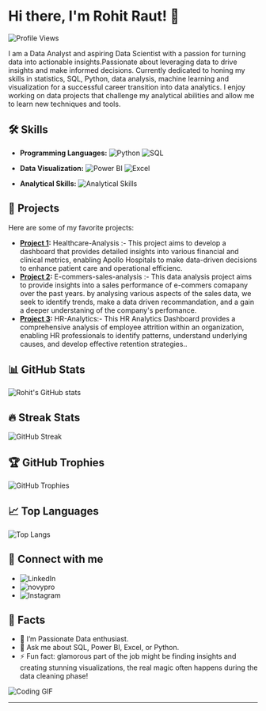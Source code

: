 # Hi there, I'm Rohit Raut! 👋

![Profile Views](https://komarev.com/ghpvc/?username=codingbhaiya-data&style=flat-square&color=blue)

I am a Data Analyst and aspiring Data Scientist with a passion for turning data into actionable insights.Passionate about leveraging data to drive insights and make informed decisions. Currently dedicated to honing my skills in statistics, SQL, Python, data analysis, machine learning and visualization for a successful career transition into data analytics. I enjoy working on data projects that challenge my analytical abilities and allow me to learn new techniques and tools.

## 🛠️ Skills

- **Programming Languages:**
  ![Python](https://img.shields.io/badge/Python-3670A0?style=for-the-badge&logo=python&logoColor=ffdd54)
  ![SQL](https://img.shields.io/badge/SQL-02569B?style=for-the-badge&logo=sql&logoColor=white)

- **Data Visualization:**
  ![Power BI](https://img.shields.io/badge/PowerBI-F2C811?style=for-the-badge&logo=powerbi&logoColor=black)
  ![Excel](https://img.shields.io/badge/Excel-217346?style=for-the-badge&logo=microsoft-excel&logoColor=white)

- **Analytical Skills:**
  ![Analytical Skills](https://img.shields.io/badge/Analytical_Skills-555555?style=for-the-badge&logo=data:image/png;base64,iVBORw0KGgoAAAANSUhEUgAAAAEAAAABCAQAAAC1HAwCAAAAC0lEQVR42mP8/wcAAv8BKukomHgAAAAASUVORK5CYII=)

## 🚀 Projects

Here are some of my favorite projects:

- **[Project 1](https://github.com/codingbhaiya-data/Healthcare-Analysis):** Healthcare-Analysis :- This project aims to develop a dashboard that provides detailed insights into various financial and clinical metrics, enabling Apollo Hospitals to make data-driven decisions to enhance patient care and operational efficienc.
- **[Project 2](https://github.com/codingbhaiya-data/E--commers-sales-analysis):** E-commers-sales-analysis :- This data analysis project aims to provide insights into a sales performance of e-commers comapany over the past years. by analysing various aspects of the sales data, we seek to identify trends, make a data driven recommandation, and a gain a deeper understaning of the company's perfomance.
- **[Project 3](https://github.com/codingbhaiya-data/HR-Analytics-Dashboard):** HR-Analytics:- This HR Analytics Dashboard provides a comprehensive analysis of employee attrition within an organization, enabling HR professionals to identify patterns, understand underlying causes, and develop effective retention strategies..


## 📊 GitHub Stats

![Rohit's GitHub stats](https://github-readme-stats.vercel.app/api?username=codingbhaiya-data&show_icons=true&theme=radical)

## 🔥 Streak Stats

![GitHub Streak](https://github-readme-streak-stats.herokuapp.com/?user=codingbhaiya-data&theme=radical)

## 🏆 GitHub Trophies

![GitHub Trophies](https://github-profile-trophy.vercel.app/?username=codingbhaiya-data&theme=onedark)

## 📈 Top Languages

![Top Langs](https://github-readme-stats.vercel.app/api/top-langs/?username=codingbhaiya-data&layout=compact&theme=radical)


## 💬 Connect with me

- ![[LinkedIn](https://www.linkedin.com/in/rohit-raut-53588b19b/)](https://img.shields.io/badge/LinkedIn-0077B5?style=for-the-badge&logo=linkedin&logoColor=white)
- ![[novypro](https://www.novypro.com/manage_projects/rohit-raut-)](https://img.shields.io/badge/novypro-1DA1F2?style=for-the-badge&logo=novypro&logoColor=white)
- ![[Instagram](https://www.instagram.com/the_sanguine_/profilecard/?igsh=eDVqZmFza2xzMmV0)](https://img.shields.io/badge/Instagram-1DA1F2?style=for-the-badge&logo=Instagram&logoColor=white)

## 🎉 Facts

- 🌱 I’m Passionate Data enthusiast.
- 💬 Ask me about SQL, Power BI, Excel, or Python.
- ⚡ Fun fact: glamorous part of the job might be finding insights and creating stunning visualizations, the real magic often happens during the data cleaning phase!

![Coding GIF](https://media.giphy.com/media/LmNwrBhejkK9EFP504/giphy.gif)

---



<!--
**codingbhaiya-data/codingbhaiya-data** is a ✨ _special_ ✨ repository because its `README.md` (this file) appears on your GitHub profile.

Here are some ideas to get you started:

- 🔭 I’m currently working on ...
- 🌱 I’m currently learning ...
- 👯 I’m looking to collaborate on ...
- 🤔 I’m looking for help with ...
- 💬 Ask me about ...
- 📫 How to reach me: ...
- 😄 Pronouns: ...
- ⚡ Fun fact: ...
-->
